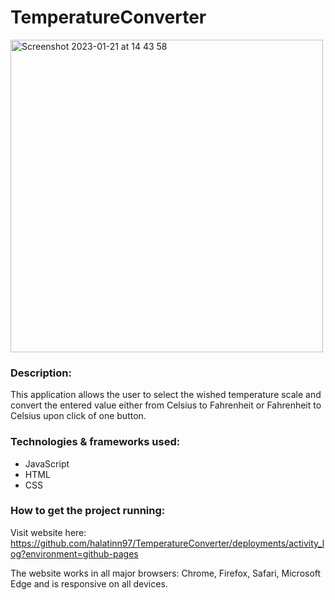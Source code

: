 # TemperatureConverter

<img width="500" alt="Screenshot 2023-01-21 at 14 43 58" src="https://user-images.githubusercontent.com/76042761/213872109-f870288c-0b65-4895-b078-bf7271439bc5.png">


### Description: 

This application allows the user to select the wished temperature scale and convert the entered value either from Celsius to Fahrenheit or Fahrenheit to Celsius upon click of one button.


### Technologies & frameworks used:

- JavaScript
- HTML
- CSS

### How to get the project running:

Visit website here: https://github.com/halatinn97/TemperatureConverter/deployments/activity_log?environment=github-pages

The website works in all major browsers: Chrome, Firefox, Safari, Microsoft Edge and is responsive on all devices.


